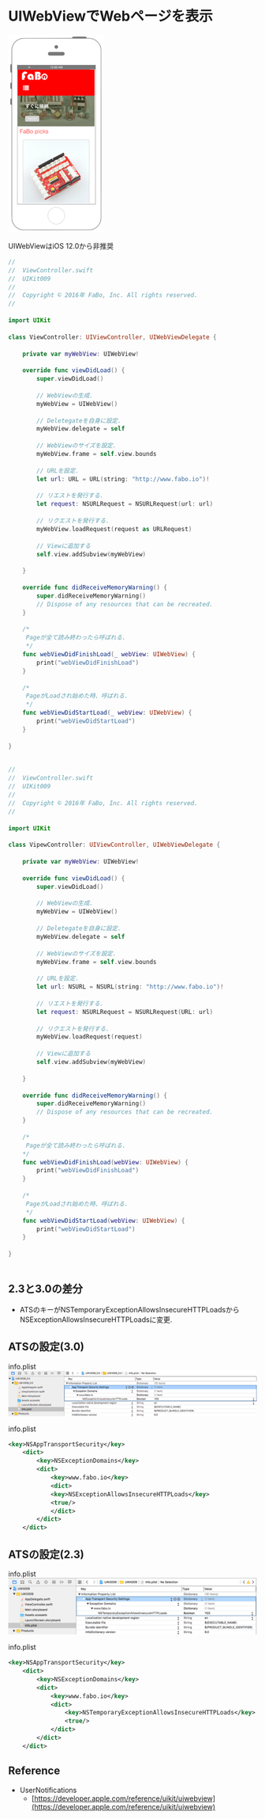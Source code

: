 # UIWebViewでWebページを表示　

![Preview uikit009](./img/uikit009.png)

UIWebViewはiOS 12.0から非推奨


```swift fct_label="Swift 5.x/4.x/Swift 3.x"
//
//  ViewController.swift
//  UIKit009
//
//  Copyright © 2016年 FaBo, Inc. All rights reserved.
//

import UIKit

class ViewController: UIViewController, UIWebViewDelegate {
    
    private var myWebView: UIWebView!
    
    override func viewDidLoad() {
        super.viewDidLoad()
        
        // WebViewの生成.
        myWebView = UIWebView()
        
        // Deletegateを自身に設定.
        myWebView.delegate = self
        
        // WebViewのサイズを設定.
        myWebView.frame = self.view.bounds
        
        // URLを設定.
        let url: URL = URL(string: "http://www.fabo.io")!
        
        // リエストを発行する.
        let request: NSURLRequest = NSURLRequest(url: url)
        
        // リクエストを発行する.
        myWebView.loadRequest(request as URLRequest)
        
        // Viewに追加する
        self.view.addSubview(myWebView)
        
    }
    
    override func didReceiveMemoryWarning() {
        super.didReceiveMemoryWarning()
        // Dispose of any resources that can be recreated.
    }
    
    /*
     Pageが全て読み終わったら呼ばれる.
     */
    func webViewDidFinishLoad(_ webView: UIWebView) {
        print("webViewDidFinishLoad")
    }
    
    /*
     PageがLoadされ始めた時、呼ばれる.
     */
    func webViewDidStartLoad(_ webView: UIWebView) {
        print("webViewDidStartLoad")
    }
    
}



```

```swift fct_label="Swift 2.3"
//
//  ViewController.swift
//  UIKit009
//
//  Copyright © 2016年 FaBo, Inc. All rights reserved.
//

import UIKit

class VipewController: UIViewController, UIWebViewDelegate {

    private var myWebView: UIWebView!
    
    override func viewDidLoad() {
        super.viewDidLoad()
        
        // WebViewの生成.
        myWebView = UIWebView()
        
        // Deletegateを自身に設定.
        myWebView.delegate = self
        
        // WebViewのサイズを設定.
        myWebView.frame = self.view.bounds
        
        // URLを設定.
        let url: NSURL = NSURL(string: "http://www.fabo.io")!
        
        // リエストを発行する.
        let request: NSURLRequest = NSURLRequest(URL: url)
        
        // リクエストを発行する.
        myWebView.loadRequest(request)
        
        // Viewに追加する
        self.view.addSubview(myWebView)
        
    }

    override func didReceiveMemoryWarning() {
        super.didReceiveMemoryWarning()
        // Dispose of any resources that can be recreated.
    }
    
    /*
     Pageが全て読み終わったら呼ばれる.
    */
    func webViewDidFinishLoad(webView: UIWebView) {
        print("webViewDidFinishLoad")
    }
    
    /*
     PageがLoadされ始めた時、呼ばれる.
     */
    func webViewDidStartLoad(webView: UIWebView) {
        print("webViewDidStartLoad")
    }

}



```

## 2.3と3.0の差分

* ATSのキーがNSTemporaryExceptionAllowsInsecureHTTPLoadsからNSExceptionAllowsInsecureHTTPLoadsに変更.

## ATSの設定(3.0)

info.plist
![Preview uikit009_how1](./img/uikit009_how1.png)

info.plist
```xml
<key>NSAppTransportSecurity</key>
    <dict>
        <key>NSExceptionDomains</key>
        <dict>
            <key>www.fabo.io</key>
            <dict>
            <key>NSExceptionAllowsInsecureHTTPLoads</key>
            <true/>
            </dict>
        </dict>
    </dict>
```

## ATSの設定(2.3)

info.plist
![Preview uikit009_how2](./img/uikit009_how2.png)

info.plist
```xml
<key>NSAppTransportSecurity</key>
    <dict>
        <key>NSExceptionDomains</key>
        <dict>
            <key>www.fabo.io</key>
            <dict>
                <key>NSTemporaryExceptionAllowsInsecureHTTPLoads</key>
                <true/>
            </dict>
        </dict>
    </dict>
```

## Reference

* UserNotifications
	* [https://developer.apple.com/reference/uikit/uiwebview](https://developer.apple.com/reference/uikit/uiwebview)